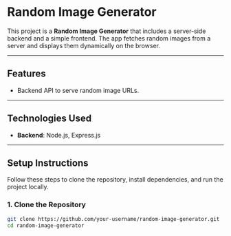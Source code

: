 # Random Image Generator

This project is a **Random Image Generator** that includes a server-side backend and a simple frontend. The app fetches random images from a server and displays them dynamically on the browser.

---

## Features

- Backend API to serve random image URLs.



---

## Technologies Used

- **Backend**: Node.js, Express.js

---

## Setup Instructions

Follow these steps to clone the repository, install dependencies, and run the project locally.

### 1. Clone the Repository

```bash
git clone https://github.com/your-username/random-image-generator.git
cd random-image-generator
